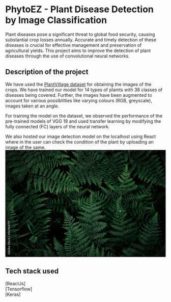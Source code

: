 # PhytoEZ - Plant Disease Detection by Image Classification

Plant diseases pose a significant threat to global food security, causing substantial crop losses annually. Accurate and timely detection of these diseases is crucial for effective management and preservation of agricultural yields. This project aims to improve the detection of plant diseases through the use of convolutional neural networks.

## Description of the project

We have used the [PlantVillage dataset]( https://www.kaggle.com/datasets/emmarex/plantdisease) for obtaining the images of the crops. We have trained our model for 14 types of plamts with 38 classes of diseases being covered. Further, the images have been augmented to account for various possiblilties like varying colours (RGB, greyscale), images taken at an angle.

For training the model on the dataset, we observed the performance of the pre-trained models of VGG 19 and used transfer learning by modifying the fully connected (FC) layers of the neural network.

We also hosted our image detection model on the localhost using React where in the user can check the condition of the plant by uploading an image of the same.
![Website](plant_disease_detection/src/components/constants/backgr.jpg)

## Tech stack used

[ReactJs] <br />
[Tensorflow] <br />
[Keras] <br />

